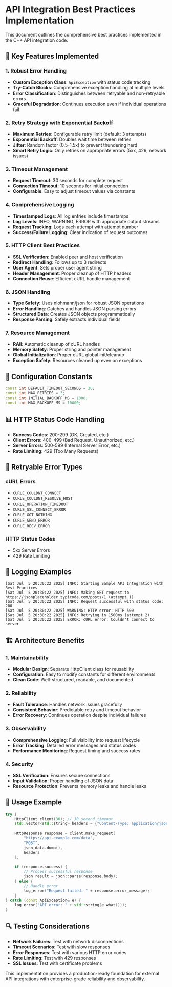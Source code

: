 # API Integration Best Practices Implementation

This document outlines the comprehensive best practices implemented in the C++ API integration code.

## 🚀 **Key Features Implemented**

### **1. Robust Error Handling**
- **Custom Exception Class**: `ApiException` with status code tracking
- **Try-Catch Blocks**: Comprehensive exception handling at multiple levels
- **Error Classification**: Distinguishes between retryable and non-retryable errors
- **Graceful Degradation**: Continues execution even if individual operations fail

### **2. Retry Strategy with Exponential Backoff**
- **Maximum Retries**: Configurable retry limit (default: 3 attempts)
- **Exponential Backoff**: Doubles wait time between retries
- **Jitter**: Random factor (0.5-1.5x) to prevent thundering herd
- **Smart Retry Logic**: Only retries on appropriate errors (5xx, 429, network issues)

### **3. Timeout Management**
- **Request Timeout**: 30 seconds for complete request
- **Connection Timeout**: 10 seconds for initial connection
- **Configurable**: Easy to adjust timeout values via constants

### **4. Comprehensive Logging**
- **Timestamped Logs**: All log entries include timestamps
- **Log Levels**: INFO, WARNING, ERROR with appropriate output streams
- **Request Tracking**: Logs each attempt with attempt number
- **Success/Failure Logging**: Clear indication of request outcomes

### **5. HTTP Client Best Practices**
- **SSL Verification**: Enabled peer and host verification
- **Redirect Handling**: Follows up to 3 redirects
- **User Agent**: Sets proper user agent string
- **Header Management**: Proper cleanup of HTTP headers
- **Connection Reuse**: Efficient cURL handle management

### **6. JSON Handling**
- **Type Safety**: Uses nlohmann/json for robust JSON operations
- **Error Handling**: Catches and handles JSON parsing errors
- **Structured Data**: Creates JSON objects programmatically
- **Response Parsing**: Safely extracts individual fields

### **7. Resource Management**
- **RAII**: Automatic cleanup of cURL handles
- **Memory Safety**: Proper string and pointer management
- **Global Initialization**: Proper cURL global init/cleanup
- **Exception Safety**: Resources cleaned up even on exceptions

## 🔧 **Configuration Constants**

```cpp
const int DEFAULT_TIMEOUT_SECONDS = 30;
const int MAX_RETRIES = 3;
const int INITIAL_BACKOFF_MS = 1000;
const int MAX_BACKOFF_MS = 10000;
```

## 📊 **HTTP Status Code Handling**

- **Success Codes**: 200-299 (OK, Created, etc.)
- **Client Errors**: 400-499 (Bad Request, Unauthorized, etc.)
- **Server Errors**: 500-599 (Internal Server Error, etc.)
- **Rate Limiting**: 429 (Too Many Requests)

## 🔄 **Retryable Error Types**

### **cURL Errors**
- `CURLE_COULDNT_CONNECT`
- `CURLE_COULDNT_RESOLVE_HOST`
- `CURLE_OPERATION_TIMEDOUT`
- `CURLE_SSL_CONNECT_ERROR`
- `CURLE_GOT_NOTHING`
- `CURLE_SEND_ERROR`
- `CURLE_RECV_ERROR`

### **HTTP Status Codes**
- 5xx Server Errors
- 429 Rate Limiting

## 📝 **Logging Examples**

```
[Sat Jul  5 20:30:22 2025] INFO: Starting Sample API Integration with Best Practices
[Sat Jul  5 20:30:22 2025] INFO: Making GET request to https://jsonplaceholder.typicode.com/posts/1 (attempt 1)
[Sat Jul  5 20:30:22 2025] INFO: Request successful with status code: 200
[Sat Jul  5 20:30:22 2025] WARNING: HTTP error: HTTP 500
[Sat Jul  5 20:30:22 2025] INFO: Retrying in 1500ms (attempt 2)
[Sat Jul  5 20:30:22 2025] ERROR: cURL error: Couldn't connect to server
```

## 🏗️ **Architecture Benefits**

### **1. Maintainability**
- **Modular Design**: Separate HttpClient class for reusability
- **Configuration**: Easy to modify constants for different environments
- **Clean Code**: Well-structured, readable, and documented

### **2. Reliability**
- **Fault Tolerance**: Handles network issues gracefully
- **Consistent Behavior**: Predictable retry and timeout behavior
- **Error Recovery**: Continues operation despite individual failures

### **3. Observability**
- **Comprehensive Logging**: Full visibility into request lifecycle
- **Error Tracking**: Detailed error messages and status codes
- **Performance Monitoring**: Request timing and success rates

### **4. Security**
- **SSL Verification**: Ensures secure connections
- **Input Validation**: Proper handling of JSON data
- **Resource Protection**: Prevents memory leaks and handle leaks

## 🚀 **Usage Example**

```cpp
try {
    HttpClient client(30); // 30 second timeout
    std::vector<std::string> headers = {"Content-Type: application/json"};
    
    HttpResponse response = client.make_request(
        "https://api.example.com/data",
        "POST",
        json_data.dump(),
        headers
    );
    
    if (response.success) {
        // Process successful response
        json result = json::parse(response.body);
    } else {
        // Handle error
        log_error("Request failed: " + response.error_message);
    }
} catch (const ApiException& e) {
    log_error("API error: " + std::string(e.what()));
}
```

## 🔍 **Testing Considerations**

- **Network Failures**: Test with network disconnections
- **Timeout Scenarios**: Test with slow responses
- **Error Responses**: Test with various HTTP error codes
- **Rate Limiting**: Test with 429 responses
- **SSL Issues**: Test with certificate problems

This implementation provides a production-ready foundation for external API integrations with enterprise-grade reliability and observability. 